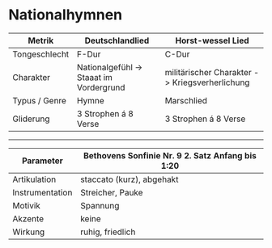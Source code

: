 # Nationalhymnen

|Metrik|Deutschlandlied|Horst-wessel Lied|
|---|---|---|
|Tongeschlecht|F-Dur|C-Dur|
|Charakter|Nationalgefühl -> Staaat im Vordergrund | militärischer Charakter -> Kriegsverherlichung|
|Typus / Genre|Hymne|Marschlied|
|Gliderung|3 Strophen á 8 Verse|3 Strophen á 8 Verse|

---

|Parameter|Bethovens Sonfinie Nr. 9 2. Satz Anfang bis 1:20|
|---|---|
|Artikulation|staccato (kurz), abgehakt|
|Instrumentation|Streicher, Pauke|
|Motivik|Spannung|
|Akzente|keine|
|Wirkung|ruhig, friedlich|